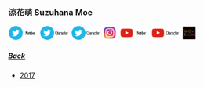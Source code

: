 ### 涼花萌 Suzuhana Moe
<a target="_blank" rel="noopener noreferrer" href="https://twitter.com/moepiyo_227"><img src="../../../Img/Icon_Twitter_Mem.PNG" height="30"></a> <a target="_blank" rel="noopener noreferrer" href="https://twitter.com/_mikamikamiki"><img src="../../../Img/Icon_Twitter_Char.PNG" height="30"></a> <a target="_blank" rel="noopener noreferrer" href="https://twitter.com/tamago_227"><img src="../../../Img/Icon_Twitter_Char.PNG" height="30"></a> <a target="_blank" rel="noopener noreferrer" href="https://www.instagram.com/moepiyo227/"><img src="../../../Img/Icon_Instagram.PNG" height="30"></a> <a target="_blank" rel="noopener noreferrer" href="https://www.youtube.com/channel/UCi4UjmN8HSi16sAhh_iEb6w"><img src="../../../Img/Icon_Youtube_Mem.PNG" height="30"></a> <a target="_blank" rel="noopener noreferrer" href="https://www.youtube.com/channel/UCpqYEiR0c1ZJdU29TKalysA"><img src="../../../Img/Icon_Youtube_Char.PNG" height="30"></a> <a target="_blank" rel="noopener noreferrer" href="https://www.showroom-live.com/room/profile?room_id=87776"><img src="../../../Img/Icon_Showroom.PNG" height="30"></a>
##### [Back](../../../readme.md)

- [2017](Moe2017.md)
